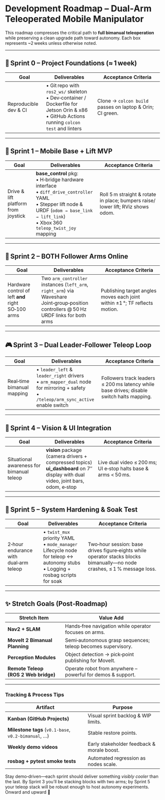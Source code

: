 
# Development Roadmap – Dual‑Arm Teleoperated Mobile Manipulator

This roadmap compresses the critical path to **full bimanual teleoperation** while preserving a clean upgrade path toward autonomy. Each box represents ~2 weeks unless otherwise noted.

---

## 🏁 Sprint 0 – Project Foundations (≈ 1 week)

| Goal | Deliverables | Acceptance Criteria |
|------|--------------|---------------------|
| Reproducible dev & CI | • Git repo with `ros2_ws/` skeleton<br>• Dev‑container / Dockerfile for Jetson Orin & x86<br>• GitHub Actions running `colcon test` and linters | Clone → `colcon build` passes on laptop & Orin; CI green. |

---

## 🚗 Sprint 1 – Mobile Base + Lift MVP

| Goal | Deliverables | Acceptance Criteria |
|------|--------------|---------------------|
| Drive & lift platform from joystick | **base_control** pkg:<br>• H‑bridge hardware interface<br>• `diff_drive_controller` YAML<br>• Stepper lift node & URDF (`odom → base_link → lift_link`)<br>• Xbox 360 `teleop_twist_joy` mapping | Roll 5 m straight & rotate in place; bumpers raise/​lower lift; RViz shows odom. |

---

## 🦾 Sprint 2 – BOTH Follower Arms Online

| Goal | Deliverables | Acceptance Criteria |
|------|--------------|---------------------|
| Hardware control of left **and** right SO‑100 arms | Two `arm_controller` instances (`left_arm`, `right_arm`) via Waveshare<br>Joint‑group‑position controllers @ 50 Hz<br>URDF links for both arms | Publishing target angles moves each joint within ±1 °; TF reflects motion. |

---

## 🎮 Sprint 3 – Dual Leader‑Follower Teleop Loop

| Goal | Deliverables | Acceptance Criteria |
|------|--------------|---------------------|
| Real‑time bimanual mapping | • `leader_left` & `leader_right` drivers<br>• `arm_mapper_dual` node for mirroring + safety<br>• `/teleop/arm_sync_active` enable switch | Followers track leaders ≤ 200 ms latency while base drives; disable switch halts mapping. |

---

## 👀 Sprint 4 – Vision & UI Integration

| Goal | Deliverables | Acceptance Criteria |
|------|--------------|---------------------|
| Situational awareness for bimanual teleop | **vision** package (camera drivers + compressed topics)<br>**ui_dashboard** on 7″ display with dual video, joint bars, odom, e‑stop| Live dual video ≤ 200 ms; UI e‑stop halts base & arms < 50 ms. |

---

## 🔀 Sprint 5 – System Hardening & Soak Test

| Goal | Deliverables | Acceptance Criteria |
|------|--------------|---------------------|
| 2‑hour endurance with dual‑arm teleop | • `twist_mux` priority YAML<br>• `mode_manager` Lifecycle node for teleop ↔ autonomy stubs<br>• Logging + rosbag scripts for soak | Two‑hour session: base drives figure‑eights while operator stacks blocks bimanually—no node crashes, ≤ 1 % message loss. |

---

## ✨ Stretch Goals (Post‑Roadmap)

| Stretch Item | Value Add |
|--------------|-----------|
| **Nav2 + SLAM** | Hands‑free navigation while operator focuses on arms. |
| **MoveIt 2 Bimanual Planning** | Semi‑autonomous grasp sequences; teleop becomes supervisory. |
| **Perception Modules** | Object detection → pick‑point publishing for MoveIt. |
| **Remote Teleop (ROS 2 Web bridge)** | Operate robot from anywhere – powerful for demos & support. |

---

### Tracking & Process Tips

| Artifact | Purpose |
|----------|---------|
| **Kanban (GitHub Projects)** | Visual sprint backlog & WIP limits. |
| **Milestone tags** (`v0.1‑base`, `v0.2‑bimanual`, …) | Stable restore points. |
| **Weekly demo videos** | Early stakeholder feedback & morale boost. |
| **rosbag + pytest smoke tests** | Automated regression as nodes scale. |

Stay demo‑driven—each sprint should deliver something _visibly cooler_ than the last. By Sprint 3 you’ll be stacking blocks with two arms; by Sprint 5 your teleop stack will be robust enough to host autonomy experiments. Onward and upward 🚀
